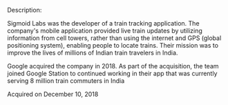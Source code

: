 Description:

Sigmoid Labs was the developer of a train tracking application. The company's mobile application provided live train updates by utilizing information from cell towers, rather than using the internet and GPS (global positioning system), enabling people to locate trains. Their mission was to improve the lives of millions of Indian train travelers in India.

Google acquired the company in 2018. As part of the acquisition, the team joined Google Station to continued working in their app that was currently serving 8 million train commuters in India

Acquired on December 10, 2018